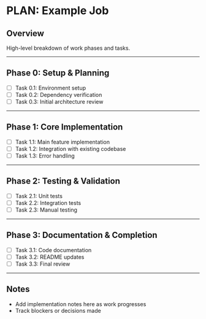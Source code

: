 # PLAN: Example Job

## Overview

High-level breakdown of work phases and tasks.

---

## Phase 0: Setup & Planning

- [ ] Task 0.1: Environment setup
- [ ] Task 0.2: Dependency verification
- [ ] Task 0.3: Initial architecture review

---

## Phase 1: Core Implementation

- [ ] Task 1.1: Main feature implementation
- [ ] Task 1.2: Integration with existing codebase
- [ ] Task 1.3: Error handling

---

## Phase 2: Testing & Validation

- [ ] Task 2.1: Unit tests
- [ ] Task 2.2: Integration tests
- [ ] Task 2.3: Manual testing

---

## Phase 3: Documentation & Completion

- [ ] Task 3.1: Code documentation
- [ ] Task 3.2: README updates
- [ ] Task 3.3: Final review

---

## Notes

- Add implementation notes here as work progresses
- Track blockers or decisions made
